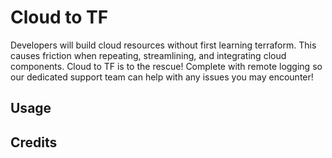 # Cloud to TF

Developers will build cloud resources without first learning terraform. This causes friction when repeating, streamlining, and integrating cloud components. Cloud to TF is to the rescue! Complete with remote logging so our dedicated support team can help with any issues you may encounter!

## Usage



## Credits
